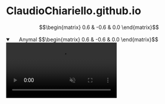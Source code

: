 # ClaudioChiariello.github.io


$$\begin{matrix} 
0.6 & -0.6 & 0.0
\end{matrix}$$


<details open="" class="details-reset border rounded-2">
  <summary class="px-3 py-2 border-bottom">
    <svg aria-hidden="true" viewBox="0 0 16 16" version="1.1" data-view-component="true" height="16" width="16" class="octicon octicon-device-camera-video">
    <path fill-rule="evenodd" d="..."></path>
</svg>
    <span aria-label="Video description anymal.mp4" class="m-1">Anymal   $$\begin{matrix} 
0.6 & -0.6 & 0.0
\end{matrix}$$ </span>
    <span class="dropdown-caret"></span>
  </summary>

  <video src="https://user-images.githubusercontent.com/80387272/226426416-efdbc046-2111-4ca8-b458-9fcb71332e72.mp4" data-canonical-src="https://user-images.githubusercontent.com/80387272/226426416-efdbc046-2111-4ca8-b458-9fcb71332e72.mp4" controls="controls" muted="muted" class="d-block rounded-bottom-2 width-fit" style="max-height:640px;">

  </video>
</details>
